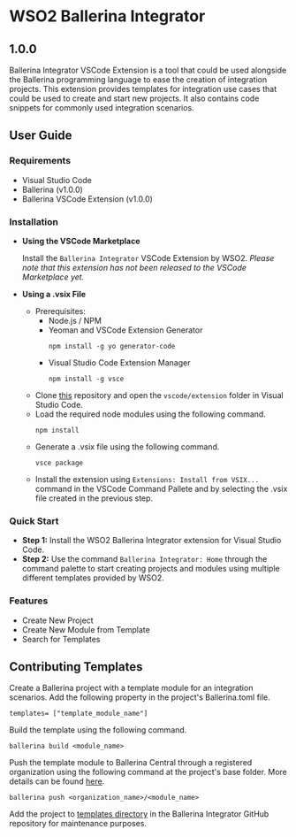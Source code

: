 # WSO2 Ballerina Integrator
## 1.0.0

Ballerina Integrator VSCode Extension is a tool that could be used alongside the Ballerina programming language to ease the creation of integration projects. This extension provides templates for integration use cases that could be used to create and start new projects. It also contains code snippets for commonly used integration scenarios.

## User Guide

### Requirements
  - Visual Studio Code
  - Ballerina (v1.0.0)
  - Ballerina VSCode Extension (v1.0.0)

### Installation
* **Using the VSCode Marketplace**

    Install the `Ballerina Integrator` VSCode Extension by WSO2.
*Please note that this extension has not been released to the VSCode Marketplace yet.*

* **Using a .vsix File**
   * Prerequisites:
     - Node.js / NPM
     - Yeoman and  VSCode Extension Generator
        ```
        npm install -g yo generator-code
        ```
     - Visual Studio Code Extension Manager
        ```
        npm install -g vsce
        ```
   - Clone [this](https://github.com/wso2/ballerina-integrator) repository and open the `vscode/extension` folder in Visual Studio Code.
   - Load the required node modules using the following command.
        ```
        npm install
        ```
   - Generate a .vsix file using the following command.
        ```
        vsce package
        ```
   - Install the extension using `Extensions: Install from VSIX...` command in the VSCode Command Pallete and by selecting the .vsix file created in the previous step.

### Quick Start
- **Step 1:** Install the WSO2 Ballerina Integrator extension for Visual Studio Code.
- **Step 2:** Use the command `Ballerina Integrator: Home` through the command palette to start creating projects and modules using multiple different templates provided by WSO2.

### Features
- Create New Project
- Create New Module from Template
- Search for Templates

## Contributing Templates
Create a Ballerina project with a template module for an integration scenarios.
Add the following property in the project's Ballerina.toml file.
```
templates= ["template_module_name"]
```
Build the template using the following command.
```
ballerina build <module_name>
```
Push the template module to Ballerina Central through a registered organization using the following command at the project's base folder. More details can be found [here](https://v1-0.ballerina.io/learn/).
```
ballerina push <organization_name>/<module_name>
```
Add the project to [templates directory](https://github.com/wso2/ballerina-integrator/tree/master/templates) in the Ballerina Integrator GitHub repository for maintenance purposes.
